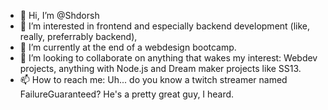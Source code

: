 - 👋 Hi, I’m @Shdorsh
- 👀 I’m interested in frontend and especially backend development (like, really, preferrably backend), 
- 🌱 I’m currently at the end of a webdesign bootcamp.
- 💞️ I’m looking to collaborate on anything that wakes my interest: Webdev projects, anything with Node.js and Dream maker projects like SS13.
- 📫 How to reach me: Uh... do you know a twitch streamer named FailureGuaranteed? He's a pretty great guy, I heard.

<!---
Shdorsh/Shdorsh is a ✨ special ✨ repository because its `README.md` (this file) appears on your GitHub profile.
You can click the Preview link to take a look at your changes.
--->
